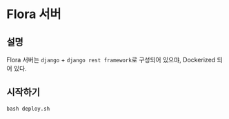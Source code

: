 # Flora 서버

## 설명
Flora 서버는 `django` + `django rest framework`로 구성되어 있으먀, Dockerized 되어 있다.

## 시작하기
`bash deploy.sh`